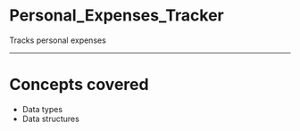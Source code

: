 # Personal_Expenses_Tracker
Tracks personal expenses

---
# Concepts covered
- Data types
- Data structures
